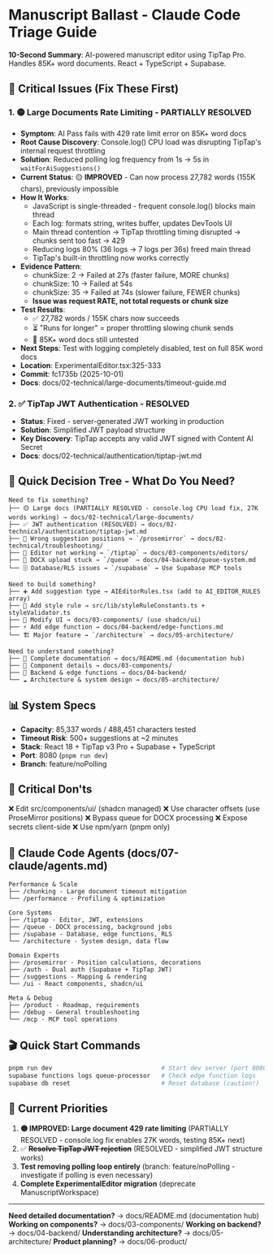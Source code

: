 # Manuscript Ballast - Claude Code Triage Guide

**10-Second Summary**: AI-powered manuscript editor using TipTap Pro. Handles 85K+ word documents. React + TypeScript + Supabase.

## 🔴 Critical Issues (Fix These First)

### 1. 🟡 Large Documents Rate Limiting - PARTIALLY RESOLVED
- **Symptom**: AI Pass fails with 429 rate limit error on 85K+ word docs
- **Root Cause Discovery**: Console.log() CPU load was disrupting TipTap's internal request throttling
- **Solution**: Reduced polling log frequency from 1s → 5s in `waitForAiSuggestions()`
- **Current Status**: 🟡 **IMPROVED** - Can now process 27,782 words (155K chars), previously impossible
- **How It Works**:
  - JavaScript is single-threaded - frequent console.log() blocks main thread
  - Each log: formats string, writes buffer, updates DevTools UI
  - Main thread contention → TipTap throttling timing disrupted → chunks sent too fast → 429
  - Reducing logs 80% (36 logs → 7 logs per 36s) freed main thread
  - TipTap's built-in throttling now works correctly
- **Evidence Pattern**:
  - chunkSize: 2 → Failed at 27s (faster failure, MORE chunks)
  - chunkSize: 10 → Failed at 54s
  - chunkSize: 35 → Failed at 74s (slower failure, FEWER chunks)
  - **Issue was request RATE, not total requests or chunk size**
- **Test Results**:
  - ✅ 27,782 words / 155K chars now succeeds
  - ⏳ "Runs for longer" = proper throttling slowing chunk sends
  - 🔴 85K+ word docs still untested
- **Next Steps**: Test with logging completely disabled, test on full 85K word docs
- **Location**: ExperimentalEditor.tsx:325-333
- **Commit**: fc1735b (2025-10-01)
- **Docs**: docs/02-technical/large-documents/timeout-guide.md

### 2. ✅ TipTap JWT Authentication - RESOLVED
- **Status**: Fixed - server-generated JWT working in production
- **Solution**: Simplified JWT payload structure
- **Key Discovery**: TipTap accepts any valid JWT signed with Content AI Secret
- **Docs**: docs/02-technical/authentication/tiptap-jwt.md

## 🎯 Quick Decision Tree - What Do You Need?

```
Need to fix something?
├── 🟡 Large docs (PARTIALLY RESOLVED - console.log CPU load fix, 27K words working) → docs/02-technical/large-documents/
├── ✅ JWT authentication (RESOLVED) → docs/02-technical/authentication/tiptap-jwt.md
├── 📍 Wrong suggestion positions → `/prosemirror` → docs/02-technical/troubleshooting/
├── 🔧 Editor not working → `/tiptap` → docs/03-components/editors/
├── 📄 DOCX upload stuck → `/queue` → docs/04-backend/queue-system.md
└── 🗄️ Database/RLS issues → `/supabase` → Use Supabase MCP tools

Need to build something?
├── ➕ Add suggestion type → AIEditorRules.tsx (add to AI_EDITOR_RULES array)
├── 📏 Add style rule → src/lib/styleRuleConstants.ts + styleValidator.ts
├── 🎨 Modify UI → docs/03-components/ (use shadcn/ui)
├── ⚡ Add edge function → docs/04-backend/edge-functions.md
└── 🏗️ Major feature → `/architecture` → docs/05-architecture/

Need to understand something?
├── 📖 Complete documentation → docs/README.md (documentation hub)
├── 🧩 Component details → docs/03-components/
├── 🔧 Backend & edge functions → docs/04-backend/
└── ☁️ Architecture & system design → docs/05-architecture/
```

## 📊 System Specs

- **Capacity**: 85,337 words / 488,451 characters tested
- **Timeout Risk**: 500+ suggestions at ~2 minutes
- **Stack**: React 18 + TipTap v3 Pro + Supabase + TypeScript
- **Port**: 8080 (`pnpm run dev`)
- **Branch**: feature/noPolling

## 🚨 Critical Don'ts

❌ Edit src/components/ui/ (shadcn managed)
❌ Use character offsets (use ProseMirror positions)
❌ Bypass queue for DOCX processing
❌ Expose secrets client-side
❌ Use npm/yarn (pnpm only)

## 📂 Claude Code Agents (docs/07-claude/agents.md)

```
Performance & Scale
├── /chunking - Large document timeout mitigation
└── /performance - Profiling & optimization

Core Systems
├── /tiptap - Editor, JWT, extensions
├── /queue - DOCX processing, background jobs
├── /supabase - Database, edge functions, RLS
└── /architecture - System design, data flow

Domain Experts
├── /prosemirror - Position calculations, decorations
├── /auth - Dual auth (Supabase + TipTap JWT)
├── /suggestions - Mapping & rendering
└── /ui - React components, shadcn/ui

Meta & Debug
├── /product - Roadmap, requirements
├── /debug - General troubleshooting
└── /mcp - MCP tool operations
```

## 🎬 Quick Start Commands

```bash
pnpm run dev                              # Start dev server (port 8080)
supabase functions logs queue-processor   # Check edge function logs
supabase db reset                         # Reset database (caution!)
```

## 🎯 Current Priorities

1. **🟡 IMPROVED: Large document 429 rate limiting** (PARTIALLY RESOLVED - console.log fix enables 27K words, testing 85K+ next)
2. ✅ ~~**Resolve TipTap JWT rejection**~~ (RESOLVED - simplified JWT structure works)
3. **Test removing polling loop entirely** (branch: feature/noPolling - investigate if polling is even necessary)
4. **Complete ExperimentalEditor migration** (deprecate ManuscriptWorkspace)

---

**Need detailed documentation?** → docs/README.md (documentation hub)
**Working on components?** → docs/03-components/
**Working on backend?** → docs/04-backend/
**Understanding architecture?** → docs/05-architecture/
**Product planning?** → docs/06-product/